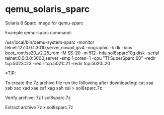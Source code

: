 # qemu_solaris_sparc
Solaris 8 Sparc Image for qemu-sparc

Example qemu-sparc command:

/usr/local/bin/qemu-system-sparc -monitor telnet:127.0.0.1:3010,server,nowait,ipv4  -nographic -k dk -bios boot_rom/ss20_v2.25_rom -M SS-20 -m 512 -hda sol8sparc10g.disk  -serial telnet:0.0.0.0:3000,server -smp 1,cores=1 -cpu "TI SuperSparc 60" -redir tcp:5023::23 -redir tcp:5021::21 -redir tcp:5020::20

*TIP: 

To create the 7z archive file run the following after downloading: cat xaa xab xac xad xae xaf xag xah xai > sol8sparc.7z

Verify archive:
7z l sol8sparc.7z

Extract archive
7z x sol8sparc.7z
